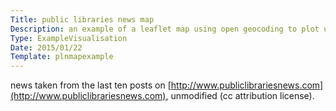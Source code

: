 ```yaml
---
Title: public libraries news map
Description: an example of a leaflet map using open geocoding to plot uk local library news stories.
Type: ExampleVisualisation
Date: 2015/01/22
Template: plnmapexample
---
```


news taken from the last ten posts on [http://www.publiclibrariesnews.com](http://www.publiclibrariesnews.com), unmodified (cc attribution license).